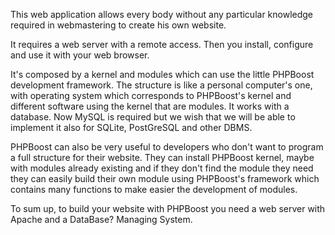 This web application allows every body without any particular knowledge required in webmastering to create his own website.

It requires a web server with a remote access. Then you install, configure and use it with your web browser.

It's composed by a kernel and modules which can use the little PHPBoost development framework. The structure is like a personal computer's one, with operating system which corresponds to PHPBoost's kernel and different software using the kernel that are modules. It works with a database. Now MySQL is required but we wish that we will be able to implement it also for SQLite, PostGreSQL and other DBMS.

PHPBoost can also be very useful to developers who don't want to program a full structure for their website. They can install PHPBoost kernel, maybe with modules already existing and if they don't find the module they need they can easily build their own module using PHPBoost's framework which contains many functions to make easier the development of modules.

To sum up, to build your website with PHPBoost you need a web server with Apache and a DataBase? Managing System.
